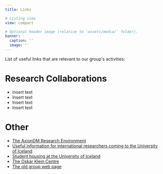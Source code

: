 ```yaml
---
title: Links

# Listing view
view: compact

# Optional header image (relative to `assets/media/` folder).
banner:
  caption: ''
  image: ''
---
```


List of useful links that are relevant to our group's activities:

# Research Collaborations
 - Insert text
 - Insert text
 - Insert text
 - Insert text

# Other
 - [The AxionDM Research Environment](https://axiondm.fysik.su.se/)
 - [Useful information for international researchers coming to the University of Iceland](https://english.hi.is/international_staff_services)
 - [Student housing at the University of Iceland](https://www.fs.is/en/student-housing/)
 - [The Oskar Klein Centre](http://www.okc.albanova.se/)
 - [The old group web page](http://www.jon.fysik.su.se/)

